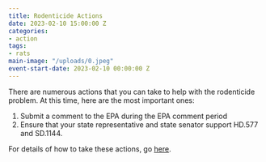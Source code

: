 ```yaml
---
title: Rodenticide Actions
date: 2023-02-10 15:00:00 Z
categories:
- action
tags:
- rats
main-image: "/uploads/0.jpeg"
event-start-date: 2023-02-10 00:00:00 Z
---
```


There are numerous actions that you can take to help with the rodenticide problem. At this time, here are the most important ones:
1. Submit a comment to the EPA during the EPA comment period
2. Ensure that your state representative and state senator support HD.577 and SD.1144.

For details of how to take these actions, go [here](https://docs.google.com/document/d/11BHCjs9Luw-z9G4UPbc9yumLaSpDTdhZZVQPZzl2FIk/edit).